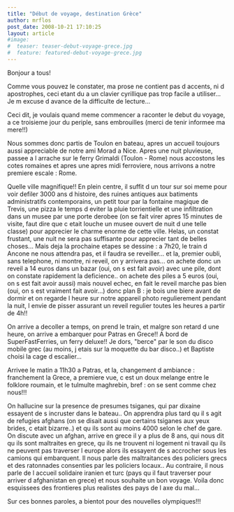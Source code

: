 ```yaml
---
title: "Début de voyage, destination Grèce"
author: mrflos
post_date: 2008-10-21 17:10:25
layout: article
#image:
#  teaser: teaser-debut-voyage-grece.jpg
#  feature: featured-debut-voyage-grece.jpg
---
```

Bonjour a tous!

Comme vous pouvez le constater, ma prose ne contient pas d accents, ni d apostrophes, ceci etant du a un clavier cyrillique pas trop facile a utiliser... Je m excuse d avance de la difficulte de lecture...

Ceci dit, je voulais quand meme commencer a raconter le debut du voyage, a ce troisieme jour du periple, sans embrouilles (merci de tenir informee ma mere!!)

Nous sommes donc partis de Toulon en bateau, apres un accueil toujours aussi appreciable de notre ami Morad a Nice.
Apres une nuit pluvieuse, passee a l arrache sur le ferry Grimaldi (Toulon - Rome) nous accostons les cotes romaines et apres une apres midi ferroviere, nous arrivons a notre premiere escale : Rome.

Quelle ville magnifique!! En plein centre, il suffit d un tour sur soi meme pour voir defiler 3000 ans d histoire, des ruines antiques aux batiments administratifs contemporains, un petit tour par la fontaine magique de Trevis, une pizza le temps d eviter la pluie torrientielle et une infiltration dans un musee par une porte derobee (on se fait virer apres 15 minutes de visite, faut dire que c etait louche un musee ouvert de nuit d une telle classe) pour apprecier le charme enorme de cette ville.
Helas, un constat frustant, une nuit ne sera pas suffisante pour apprecier tant de belles choses... Mais deja la prochaine etapes se dessine : a 7h20, le train d Ancone ne nous attendra pas, et il faudra se reveiller... et la, premier oubli, sans telephone, ni montre, ni reveil, on y arrivera pas... on achete donc un reveil a 14 euros dans un bazar (oui, on s est fait avoir) avec une pile, dont on constate rapidement la deficience.. on achete des piles a 5 euros (oui, on s est fait avoir aussi) mais nouvel echec, en fait le reveil marche pas bien (oui, on s est vraiment fait avoir...) donc plan B : je bois une biere avant de dormir et on regarde l heure sur notre appareil photo regulierement pendant la nuit, l envie de pisser assurant un reveil regulier toutes les heures a partir de 4h!!

On arrive a decoller a temps, on prend le train, et malgre son retard d une heure, on arrive a embarquer pour Patras en Grece!! A bord de SuperFastFerries, un ferry deluxe!! Je dors, "berce" par le son du disco mobile grec (au moins, j etais sur la moquette du bar disco..) et Baptiste choisi la cage d escalier...

Arrivee le matin a 11h30 a Patras, et la, changement d ambiance : franchement la Grece, a premiere vue, c est un doux melange entre le folklore roumain, et le tulmulte maghrebin, bref : on se sent comme chez nous!!!

On hallucine sur la presence de presumes tsiganes, qui par dixaine essayent de s incruster dans le bateau..
On apprendra plus tard qu il s agit de refugies afghans (on se disait aussi que certains tsiganes aux yeux brides, c etait bizarre..) et qu ils sont au moins 4000 selon le chef de gare. On discute avec un afghan, arrive en grece il y a plus de 8 ans, qui nous dit qu ils sont maltraites en grece, qu ils ne trouvent ni logement ni travail qu ils ne peuvent pas traverser l europe alors ils essayent de s accrocher sous les camions qui embarquent. Il nous parle des maltraitances des policiers grecs et des ratonnades consenties par les policiers locaux.. Au contraire, il nous parle de l accueil solidaire iranien et turc (pays qu il faut traverser pour arriver d afghanistan en grece) et nous souhaite un bon voyage. Voila donc esquissees des frontieres plus realistes des pays de l axe du mal...

Sur ces bonnes paroles, a bientot pour des nouvelles olympiques!!!

